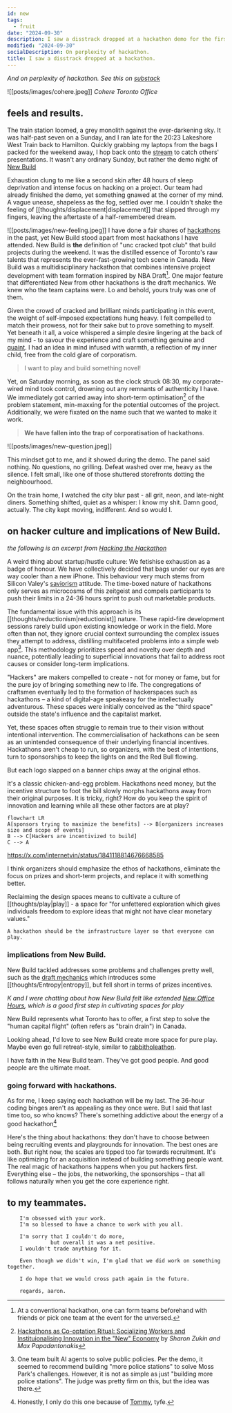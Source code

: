 ```yaml
---
id: new
tags:
  - fruit
date: "2024-09-30"
description: I saw a disstrack dropped at a hackathon demo for the first time. And on perplexity of hackathon.
modified: "2024-09-30"
socialDescription: On perplexity of hackathon.
title: I saw a disstrack dropped at a hackathon.
---
```


_And on perplexity of hackathon. See this on [substack](https://open.substack.com/pub/livingalone/p/i-saw-a-disstrack-dropped-at-a-hackathon?r=1z8i4s&utm_campaign=post&utm_medium=web&showWelcomeOnShare=true)_

![[posts/images/cohere.jpeg]]
_Cohere Toronto Office_

## feels and results.

The train station loomed, a grey monolith against the ever-darkening sky. It was half-past seven on a Sunday, and I ran late for the 20:23 Lakeshore West Train back to Hamilton. Quickly grabbing my laptops from the bags I packed for the weekend away, I hop back onto the [stream](https://x.com/i/broadcasts/1OwxWNvzRejJQ) to catch others' presentations. It wasn't any ordinary Sunday, but rather the demo night of [New Build](https://x.com/newsystems_/status/1828455648377327976)

Exhaustion clung to me like a second skin after 48 hours of sleep deprivation and intense focus on hacking on a project. Our team had already finished the demo, yet something gnawed at the corner of my mind. A vague unease, shapeless as the fog, settled over me. I couldn't shake the feeling of [[thoughts/displacement|displacement]] that slipped through my fingers, leaving the aftertaste of a half-remembered dream.

![[posts/images/new-feeling.jpeg]]
I have done a fair shares of [hackathons](https://jzhao.xyz/posts/hackathons) in the past, yet New Build stood apart from most hackathons I have attended. New Build is **the** definition of "unc cracked tpot club"  that build projects during the weekend. It was the distilled essence of Toronto's raw talents that represents the ever-fast-growing tech scene in Canada. New Build was a multidisciplinary hackathon that combines intensive project development with team formation inspired by NBA Draft[^1]. One major feature that differentiated New from other hackathons is the draft mechanics. We knew who the team captains were. Lo and behold, yours truly was one of them.

Given the crowd of cracked and brilliant minds participating in this event, the weight of self-imposed expectations hung heavy. I felt compelled to match their prowess, not for their sake but to prove something to myself.
Yet beneath it all, a voice whispered a simple desire lingering at the back of my mind - to savour the experience and craft something genuine and [quaint](https://maggieappleton.com/folk-interfaces). I had an idea in mind infused with warmth, a reflection of my inner child, free from the cold glare of corporatism.

> I want to play and build something novel!

Yet, on Saturday morning, as soon as the clock struck 08:30, my corporate-wired mind took control, drowning out any remnants of authenticity I have. We immediately got carried away into short-term optimisation[^2] of the problem statement, min-maxxing for the potential outcomes of the project. Additionally, we were fixated on the name such that we wanted to make it work.

> **We have fallen into the trap of corporatisation of hackathons**.

![[posts/images/new-question.jpeg]]

This mindset got to me, and it showed during the demo. The panel said nothing. No questions, no grilling. Defeat washed over me, heavy as the silence. I felt small, like one of those shuttered storefronts dotting the neighbourhood.

On the train home, I watched the city blur past - all grit, neon, and late-night diners. Something shifted, quiet as a whisper: I know my shit. Damn good, actually. The city kept moving, indifferent. And so would I.

## on hacker culture and implications of New Build.

_the following is an excerpt from [Hacking the Hackathon](https://jzhao.xyz/posts/hackathons)_

A weird thing about startup/hustle culture: We fetishise exhaustion as a badge of honour. We have collectively decided that bags under our eyes are way cooler than a new iPhone.
This behaviour very much stems from Silicon Valey's [saviorism](https://stanforddaily.com/2018/02/16/silicon-valleys-saviorism-problem/) attitude.
The time-boxed nature of hackathons only serves as microcosms of this zeitgeist and compels participants to push their limits in a 24-36 hours sprint to push out marketable products.

The fundamental issue with this approach is its [[thoughts/reductionism|reductionist]] nature. These rapid-fire development sessions
rarely build upon existing knowledge or work in the field. More often than not, they ignore crucial context
surrounding the complex issues they attempt to address, distilling multifaceted problems into a simple web app[^3].
This methodology prioritizes speed and novelty over depth and nuance, potentially leading to superficial innovations that fail to address root causes or consider long-term implications.

"Hackers" are makers compelled to create - not for money or fame, but for the pure joy of bringing something new to life. The congregations of craftsmen eventually led to the formation of hackerspaces such as hackathons – a kind of digital-age speakeasy for the intellectually adventurous. These spaces were initially conceived as the "third space" outside the state's influence and the capitalist market.

Yet, these spaces often struggle to remain true to their vision without intentional intervention. The commercialisation of hackathons can be seen as an unintended consequence of their underlying financial incentives. Hackathons aren't cheap to run, so organizers, with the best of intentions, turn to sponsorships to keep the lights on and the Red Bull flowing.

But each logo slapped on a banner chips away at the original ethos.

It's a classic chicken-and-egg problem.
Hackathons need money, but the incentive structure to foot the bill slowly morphs hackathons away from their original purposes.
It is tricky, right? How do you keep the spirit of innovation and learning while all these other factors are at play?

```mermaid
flowchart LR
A[sponsors trying to maximize the benefits] --> B[organizers increases size and scope of events]
B --> C[Hackers are incentivized to build]
C --> A
```

https://x.com/internetvin/status/1841118814676668585

I think organizers should emphasize the ethos of hackathons, eliminate the focus on prizes and short-term projects, and replace it with something better.

Reclaiming the design spaces means to cultivate a culture of [[thoughts/play|play]] - a space for "for unfettered exploration which gives individuals freedom to explore ideas that might not have clear monetary values."

```poetry
A hackathon should be the infrastructure layer so that everyone can play.
```

### implications from New Build.

New Build tackled addresses some problems and challenges pretty well, such as the [draft mechanics](https://x.com/aarnphm_/status/1839714935963607405) which introduces some [[thoughts/Entropy|entropy]], but fell short in terms of prizes incentives.

_K and I were chatting about how New Build felt like extended [New Office Hours](https://x.com/aarnphm_/status/1775641922029162773), which is a good first step in cultivating spaces for play_

New Build represents what Toronto has to offer, a first step to solve the "human capital flight" (often refers as "brain drain") in Canada.

Looking ahead, I'd love to see New Build create more space for pure play. Maybe even go full retreat-style, similar to [rabbitholeathon](https://www.rabbitholeathon.com/).

I have faith in the New Build team. They've got good people. And good people are the ultimate moat.

### going forward with hackathons.

As for me, I keep saying each hackathon will be my last.
The 36-hour coding binges aren't as appealing as they once were.
But I said that last time too, so who knows? There's something addictive about the energy of a good hackathon[^4]

Here's the thing about hackathons: they don't have to choose between being recruiting events and playgrounds for innovation.
The best ones are both. But right now, the scales are tipped too far towards recruitment. It's like optimizing for an
acquisition instead of building something people want. The real magic of hackathons happens when you put hackers first.
Everything else – the jobs, the networking, the sponsorships – that all follows naturally when you get the core experience right.

## to my teammates.

```poetry
    I'm obsessed with your work.
    I'm so blessed to have a chance to work with you all.

    I'm sorry that I couldn't do more,
              but overall it was a net positive.
    I wouldn't trade anything for it.

    Even though we didn't win, I'm glad that we did work on something together.

    I do hope that we would cross path again in the future.

    regards, aaron.
```

[^1]: At a conventional hackathon, one can form teams beforehand with friends or pick one team at the event for the unversed.

[^2]: [Hackathons as Co-optation Ritual: Socializing Workers and Instituionalising Innovation in the "New" Economy](https://academicworks.cuny.edu/cgi/viewcontent.cgi?article=1575&context=gc_pubs) by _Sharon Zukin and Max Papadantonakis_

[^3]: One team built AI agents to solve public policies. Per the demo, it seemed to recommend building "more police stations" to solve Moss Park's challenges. However, it is not as simple as just "building more police stations". The judge was pretty firm on this, but the idea was there.

[^4]: Honestly, I only do this one because of [Tommy](https://tommytrinh.me/), tyfe.
